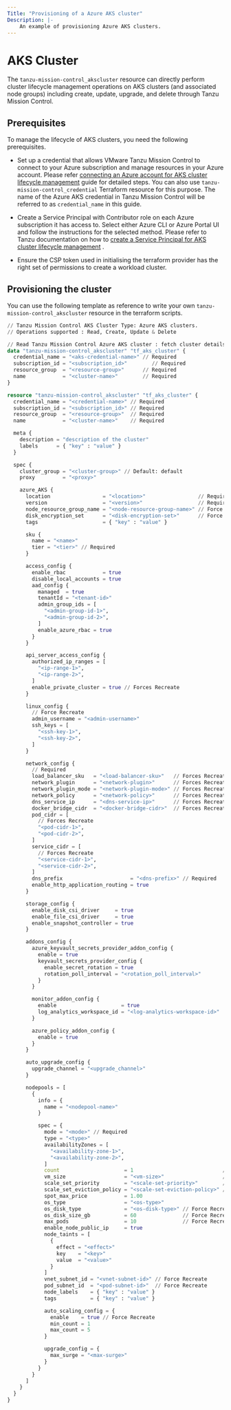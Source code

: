 ```yaml
---
Title: "Provisioning of a Azure AKS cluster"
Description: |-
    An example of provisioning Azure AKS clusters.
---
```

# AKS Cluster

The `tanzu-mission-control_akscluster` resource can directly perform cluster lifecycle management operations on AKS clusters
(and associated node groups) including create, update, upgrade, and delete through Tanzu Mission Control.

## Prerequisites

To manage the lifecycle of AKS clusters, you need the following prerequisites.

- Set up a credential that allows VMware Tanzu Mission Control to connect to your Azure subscription and manage resources in your Azure account. Please refer [connecting an Azure account for AKS cluster lifecycle management][azure-account] guide for detailed steps.
You can also use `tanzu-mission-control_credential` Terraform resource for this purpose. The name of the Azure AKS credential in Tanzu Mission Control will be referred to as `credential_name` in this guide.

- Create a Service Principal with Contributor role on each Azure subscription it has access to. Select either Azure CLI or Azure Portal UI and follow the instructions for the selected method. Please refer to Tanzu documentation on how to [create a Service Principal for AKS cluster lifecycle management][tanzu-aks-credential] .

- Ensure the CSP token used in initialising the terraform provider has the right set of permissions to create a workload cluster.

[tanzu-aks-credential]: https://docs.vmware.com/en/VMware-Tanzu-Mission-Control/services/tanzumc-using/GUID-90ED8C73-8A40-46FF-85AE-A8DAA9048AA9.html?hWord=N4IghgNiBcIMoFEBKA1AkgYQQAgApLQDkM1cBBAGRAF8g
[azure-account]: https://docs.vmware.com/en/VMware-Tanzu-Mission-Control/services/tanzumc-using/GUID-2CA6A21A-1D33-4852-B8F2-86BB3A1337E4.html

## Provisioning the cluster

You can use the following template as reference to write your own `tanzu-mission-control_akscluster` resource in the terraform scripts.

```terraform
// Tanzu Mission Control AKS Cluster Type: Azure AKS clusters.
// Operations supported : Read, Create, Update & Delete

// Read Tanzu Mission Control Azure AKS cluster : fetch cluster details
data "tanzu-mission-control_akscluster" "tf_aks_cluster" {
  credential_name = "<aks-credential-name>" // Required
  subscription_id = "<subscription_id>"        // Required
  resource_group  = "<resource-group>"      // Required
  name            = "<cluster-name>"        // Required
}

resource "tanzu-mission-control_akscluster" "tf_aks_cluster" {
  credential_name = "<credential-name>" // Required
  subscription_id = "<subscription_id>" // Required
  resource_group  = "<resource-group>"  // Required
  name            = "<cluster-name>"    // Required

  meta {
    description = "description of the cluster"
    labels      = { "key" : "value" }
  }

  spec {
    cluster_group = "<cluster-group>" // Default: default
    proxy         = "<proxy>"

    azure_AKS {
      location                 = "<location>"                 // Required     // Force Recreate
      version                  = "<version>"                  // Required
      node_resource_group_name = "<node-resource-group-name>" // Force Recreate
      disk_encryption_set      = "<disk-encryption-set>"      // Force Recreate
      tags                     = { "key" : "value" }

      sku {
        name = "<name>"
        tier = "<tier>" // Required
      }

      access_config {
        enable_rbac            = true
        disable_local_accounts = true
        aad_config {
          managed  = true
          tenantId = "<tenant-id>"
          admin_group_ids = [
            "<admin-group-id-1>",
            "<admin-group-id-2>",
          ]
          enable_azure_rbac = true
        }
      }

      api_server_access_config {
        authorized_ip_ranges = [
          "<ip-range-1>",
          "<ip-range-2>",
        ]
        enable_private_cluster = true // Forces Recreate
      }

      linux_config {
        // Force Recreate
        admin_username = "<admin-username>"
        ssh_keys = [
          "<ssh-key-1>",
          "<ssh-key-2>",
        ]
      }

      network_config {
        // Required
        load_balancer_sku   = "<load-balancer-sku>"   // Forces Recreate
        network_plugin      = "<network-plugin>"      // Forces Recreate
        network_plugin_mode = "<network-plugin-mode>" // Forces Recreate
        network_policy      = "<network-policy>"      // Forces Recreate
        dns_service_ip      = "<dns-service-ip>"      // Forces Recreate
        docker_bridge_cidr  = "<docker-bridge-cidr>"  // Forces Recreate
        pod_cidr = [
          // Forces Recreate
          "<pod-cidr-1>",
          "<pod-cidr-2>",
        ]
        service_cidr = [
          // Forces Recreate
          "<service-cidr-1>",
          "<service-cidr-2>",
        ]
        dns_prefix                      = "<dns-prefix>" // Required
        enable_http_application_routing = true
      }

      storage_config {
        enable_disk_csi_driver     = true
        enable_file_csi_driver     = true
        enable_snapshot_controller = true
      }

      addons_config {
        azure_keyvault_secrets_provider_addon_config {
          enable = true
          keyvault_secrets_provider_config {
            enable_secret_rotation = true
            rotation_poll_interval = "<rotation_poll_interval>"
          }
        }

        monitor_addon_config {
          enable                     = true
          log_analytics_workspace_id = "<log-analytics-workspace-id>"
        }

        azure_policy_addon_config {
          enable = true
        }
      }

      auto_upgrade_config {
        upgrade_channel = "<upgrade_channel>"
      }

      nodepools = [
        {
          info = {
            name = "<nodepool-name>"
          }

          spec = {
            mode = "<mode>" // Required
            type = "<type>"
            availabilityZones = [
              "<availability-zone-1>",
              "<availability-zone-2>",
            ]
            count                     = 1                             // Required
            vm_size                   = "<vm-size>"                   // Required // Force Recreate
            scale_set_priority        = "<scale-set-priority>"        // Force Recreate
            scale_set_eviction_policy = "<scale-set-eviction-policy>" // Force Recreate
            spot_max_price            = 1.00
            os_type                   = "<os-type>"
            os_disk_type              = "<os-disk-type>" // Force Recreate
            os_disk_size_gb           = 60               // Force Recreate
            max_pods                  = 10               // Force Recreate
            enable_node_public_ip     = true
            node_taints = [
              {
                effect = "<effect>"
                key    = "<key>"
                value  = "<value>"
              }
            ]
            vnet_subnet_id = "<vnet-subnet-id>" // Force Recreate
            pod_subnet_id  = "<pod-subnet-id>"  // Force Recreate
            node_labels    = { "key" : "value" }
            tags           = { "key" : "value" }

            auto_scaling_config = {
              enable    = true // Force Recreate
              min_count = 1
              max_count = 5
            }

            upgrade_config = {
              max_surge = "<max-surge>"
            }
          }
        }
      ]
    }
  }
}
```
